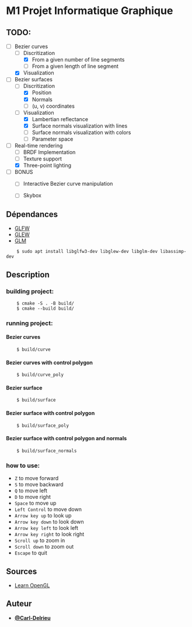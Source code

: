 # M1 Projet Informatique Graphique

## TODO:
- [ ] Bezier curves
    - [ ] Discritization
        - [x] From a given number of line segments
        - [ ] From a given length of line segment
    - [x] Visualization
- [ ] Bezier surfaces
    - [ ] Discritization
        - [x] Position
        - [x] Normals
        - [ ] (u, v) coordinates
    - [ ] Visualization
        - [x] Lambertian reflectance
        - [x] Surface normals visualization with lines
        - [ ] Surface normals visualization with colors
        - [ ] Parameter space
- [ ] Real-time rendering
    - [ ] BRDF Implementation
    - [ ] Texture support
    - [x] Three-point lighting
- [ ] BONUS
    - [ ] Interactive Bezier curve manipulation
    - [ ] Skybox


## Dépendances

-   [GLFW](https://www.glfw.org/)
-   [GLEW](http://glew.sourceforge.net/)
-   [GLM](https://glm.g-truc.net/0.9.9/index.html)

```shell
    $ sudo apt install libglfw3-dev libglew-dev libglm-dev libassimp-dev
```


## Description

### building project:
```shell
    $ cmake -S . -B build/
    $ cmake --build build/
```

### running project:

#### Bezier curves
```shell
    $ build/curve
```
#### Bezier curves with control polygon
```shell
    $ build/curve_poly
```
#### Bezier surface
```shell
    $ build/surface
```
#### Bezier surface with control polygon
```shell
    $ build/surface_poly
```
#### Bezier surface with control polygon and normals
```shell
    $ build/surface_normals
```

### how to use:
-   `Z` to move forward
-   `S` to move backward
-   `Q` to move left
-   `D` to move right
-   `Space` to move up
-   `Left Control` to move down
-   `Arrow key up` to look up
-   `Arrow key down` to look down
-   `Arrow key left` to look left
-   `Arrow key right` to look right
-   `Scroll up` to zoom in
-   `Scroll down` to zoom out
-   `Escape` to quit

## Sources

-   [Learn OpenGL](https://learnopengl.com/)


## Auteur

-   [**@Carl-Delrieu**](https://github.com/Carl-Delrieu)
